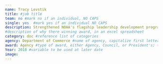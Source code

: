 ```yaml
---
name: Tracy	Levstik
title: #job title
team: no #mark no if an individual, NO CAPS
single: yes  #mark yes if an individual NO CAPS
description: Strengthened NOAA's flagship leadership development program, and has seen a 37% increase in the number of participants being promoted to the SES or GS-15 levels.
#description of why there winning award, in an excel spreadsheet
category: doc #reference list of categories
agency: Department of Commerce #name of agency, capitalize first letter of each name
award: Agency #type of award, either Agency, Council, or President's; this is case sensitive so make sure to match the options listed exactly. This section generates the format of the card
Year: 2018 #variable to be used at later date
image:
---
```

